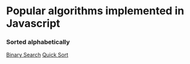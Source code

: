 # Popular algorithms implemented in Javascript

### Sorted alphabetically

[Binary Search](https://github.com/mgechev/javascript-algorithms/blob/master/src/searching/binarysearch.js)
[Quick Sort](https://github.com/dabit3/javascript-algorithms/blob/master/src/quick_sort.md)